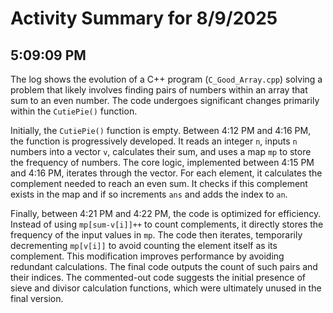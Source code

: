 # Activity Summary for 8/9/2025

## 5:09:09 PM
The log shows the evolution of a C++ program (`C_Good_Array.cpp`) solving a problem that likely involves finding pairs of numbers within an array that sum to an even number.  The code undergoes significant changes primarily within the `CutiePie()` function.


Initially, the `CutiePie()` function is empty.  Between 4:12 PM and 4:16 PM, the function is progressively developed. It reads an integer `n`, inputs `n` numbers into a vector `v`, calculates their sum, and uses a map `mp` to store the frequency of numbers.  The core logic, implemented between 4:15 PM and 4:16 PM, iterates through the vector. For each element, it calculates the complement needed to reach an even sum. It checks if this complement exists in the map and if so increments `ans` and adds the index to `an`.


Finally, between 4:21 PM and 4:22 PM, the code is optimized for efficiency. Instead of using `mp[sum-v[i]]++` to count complements, it directly stores the frequency of the input values in `mp`.  The code then iterates, temporarily decrementing `mp[v[i]]` to avoid counting the element itself as its complement.  This modification improves performance by avoiding redundant calculations.  The final code outputs the count of such pairs and their indices.  The commented-out code suggests the initial presence of sieve and divisor calculation functions, which were ultimately unused in the final version.
